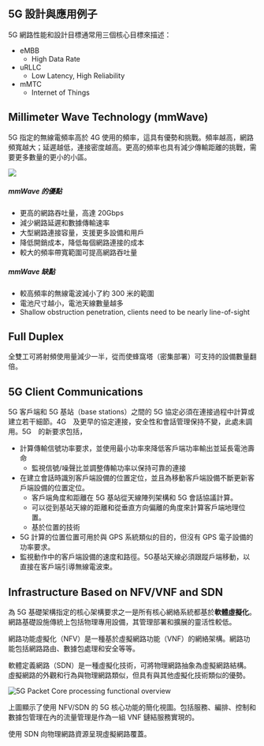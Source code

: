 ## 5G 設計與應用例子
5G 網路性能和設計目標通常用三個核心目標來描述：
- eMBB
  - High Data Rate
- uRLLC
  - Low Latency, High Reliability
- mMTC
  - Internet of Things
  
## Millimeter Wave Technology (mmWave)
5G 指定的無線電頻率高於 4G 使用的頻率，這具有優勢和挑戰。頻率越高，網路頻寬越大；延遲越低，連接密度越高。更高的頻率也具有減少傳輸距離的挑戰，需要更多數量的更小的小區。

![](https://i.imgur.com/ThetbbP.png)

##### mmWave 的優點

- 更高的網路吞吐量，高達 20Gbps
- 減少網路延遲和數據傳輸速率
- 大型網路連接容量，支援更多設備和用戶
- 降低開銷成本，降低每個網路連接的成本
- 較大的頻率帶寬範圍可提高網路吞吐量

##### mmWave 缺點

- 較高頻率的無線電波減小了約 300 米的範圍
- 電池尺寸越小，電池天線數量越多
- Shallow obstruction penetration, clients need to be nearly line-of-sight

## Full Duplex
全雙工可將射頻使用量減少一半，從而使蜂窩塔（密集部署）可支持的設備數量翻倍。

## 5G Client Communications
5G 客戶端和 5G 基站（base stations）之間的 5G 協定必須在連接過程中計算或建立若干細節。4G　及更早的協定連接，安全性和會話管理保持不變，此處未調用。5G　的新要求包括，

- 計算傳輸信號功率要求，並使用最小功率來降低客戶端功率輸出並延長電池壽命
  - 監視信號/噪聲比並調整傳輸功率以保持可靠的連接
- 在建立會話時識別客戶端設備的位置定位，並且為移動客戶端設備不斷更新客戶端設備的位置定位。
  - 客戶端角度和距離在 5G 基站從天線陣列架構和 5G 會話協議計算。
  - 可以從到基站天線的距離和從垂直方向偏離的角度來計算客戶端地理位置。
  - 基於位置的技術
- 5G 計算的位置位置可用於與 GPS 系統類似的目的，但沒有 GPS 電子設備的功率要求。
- 監視動作中的客戶端設備的速度和路徑。5G基站天線必須跟蹤戶端移動，以直接在客戶端引導無線電波束。

## Infrastructure Based on NFV/VNF and SDN
為 5G 基礎架構指定的核心架構要求之一是所有核心網絡系統都基於**軟體虛擬化**。網路基礎設施傳統上包括物理專用設備，其管理部署和擴展的靈活性較低。

網路功能虛擬化（NFV）是一種基於虛擬網路功能（VNF）的網絡架構。網路功能包括網路路由、數據包處理和安全等等。

軟體定義網路（SDN）是一種虛擬化技術，可將物理網路抽象為虛擬網路結構。虛擬網路的外觀和行為與物理網路類似，但具有與其他虛擬化技術類似的優勢。

![](https://i.imgur.com/Tox7vf8.png "5G Packet Core processing functional overview")

上圖顯示了使用 NFV/SDN 的 5G 核心功能的簡化視圖。包括服務、編排、控制和數據包管理在內的流量管理是作為一組 VNF 鏈結服務實現的。

使用 SDN 向物理網路資源呈現虛擬網路覆蓋。
